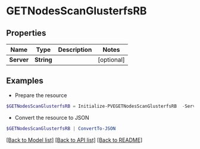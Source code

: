 # GETNodesScanGlusterfsRB
## Properties

Name | Type | Description | Notes
------------ | ------------- | ------------- | -------------
**Server** | **String** |  | [optional] 

## Examples

- Prepare the resource
```powershell
$GETNodesScanGlusterfsRB = Initialize-PVEGETNodesScanGlusterfsRB  -Server null
```

- Convert the resource to JSON
```powershell
$GETNodesScanGlusterfsRB | ConvertTo-JSON
```

[[Back to Model list]](../README.md#documentation-for-models) [[Back to API list]](../README.md#documentation-for-api-endpoints) [[Back to README]](../README.md)

